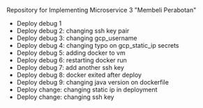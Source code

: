 Repository for Implementing Microservice 3 "Membeli Perabotan"
- Deploy debug 1
- Deploy debug 2: changing ssh key pair
- Deploy debug 3: changing gcp_username
- Deploy debug 4: changing typo on gcp_static_ip secrets
- Deploy debug 5: adding docker to vm
- Deploy debug 6: restarting docker run
- Deploy debug 7: add another ssh key
- Deploy debug 8: docker exited after deploy
- Deploy debug 9: changing java version on dockerfile
- Deploy change: changing static ip in deployment
- Deploy change: changing ssh key

